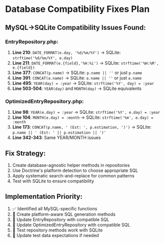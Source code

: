 # Database Compatibility Fixes Plan

## MySQL→SQLite Compatibility Issues Found:

### EntryRepository.php:
1. **Line 210**: `DATE_FORMAT(e.day, '%d/%m/%Y')` → SQLite: `strftime('%d/%m/%Y', e.day)`
2. **Line 211**: `DATE_FORMAT(e.{field},'%H:%i')` → SQLite: `strftime('%H:%M', e.{field})`
3. **Line 377**: `CONCAT(p.name)` → SQLite: `p.name || ''` or just `p.name`
4. **Line 391**: `CONCAT(a.name)` → SQLite: `a.name || ''` or just `a.name`
5. **Line 495**: `YEAR(day) = :year` → SQLite: `strftime('%Y', day) = :year`
6. **Line 503-504**: `YEAR(day)` and `MONTH(day)` → SQLite equivalents

### OptimizedEntryRepository.php:
1. **Line 98**: `YEAR(e.day) = :year` → SQLite: `strftime('%Y', e.day) = :year`
2. **Line 104**: `MONTH(e.day) = :month` → SQLite: `strftime('%m', e.day) = :month`
3. **Line 173**: `CONCAT(p.name, ' (Est: ', p.estimation, ')')` → SQLite: `p.name || ' (Est: ' || p.estimation || ')'`
4. **Line 342-343**: Same YEAR/MONTH issues

## Fix Strategy:
1. Create database-agnostic helper methods in repositories
2. Use Doctrine's platform detection to choose appropriate SQL
3. Apply systematic search-and-replace for common patterns
4. Test with SQLite to ensure compatibility

## Implementation Priority:
1. ✅ Identified all MySQL-specific functions
2. 🔄 Create platform-aware SQL generation methods
3. 🔄 Update EntryRepository with compatible SQL
4. 🔄 Update OptimizedEntryRepository with compatible SQL
5. 🔄 Test repository methods work with SQLite
6. 🔄 Update test data expectations if needed